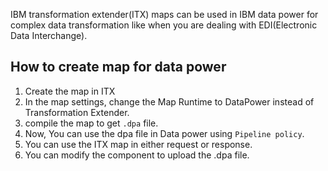 IBM transformation extender(ITX) maps can be used in IBM data power for complex data transformation like when you are dealing with EDI(Electronic Data Interchange). 

## How to create map for data power

1. Create the map in ITX 
2. In the map settings, change the Map Runtime to DataPower instead of Transformation Extender.
3. compile the map to get `.dpa` file.
4. Now, You can use the dpa file in Data power using `Pipeline policy`.
5. You can use the ITX map in either request or response. 
6. You can modify the component to upload the .dpa file.